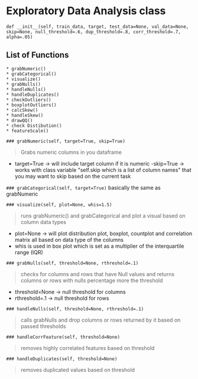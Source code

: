 # Exploratory Data Analysis class
``` def __init__(self, train_data, target, test_data=None, val_data=None, skip=None, null_threshold=.6, dup_threshold=.8, corr_threshold=.7, alpha=.05) ```

## List of Functions
```
* grabNumeric()
* grabCategorical()
* visualize()
* grabNulls()
* handleNulls()
* handleDuplicates()
* checkOutliers()
* boxplotOutliers()
* calcSkew()
* handleSkew()
* drawQQ()
* check Distibution()
* featureScale()
```

`### grabNumeric(self, target=True, skip=True)`
> Grabs numeric columns in you dataframe
- target=True -> will include target column if it is numeric
-skip=True -> works with class variable "self.skip which is a list of column names" that you may want to skip based on the current task

`### grabCategorical(self, target=True)`
basically the same as grabNumeric

`### visualize(self, plot=None, whis=1.5)`
> runs grabNumeric() and grabCategorical and plot a visual based on column data types
- plot=None -> will plot distribution plot, boxplot, countplot and correlation matrix all based on data type of the columns
- whis is used in box plot which is set as a multiplier of the interquartile range (IQR)

`### grabNulls(self, threshold=None, rthreshold=.1)`
> checks for columns and rows that have Null values and returns columns or rows with nulls percentage more the threshold
- threshold=None -> null threshold for columns
- rthreshold=.1 -> null threshold for rows

`### handleNulls(self, threshold=None, rthreshold=.1)`
> calls grabNulls and drop columns or rows returned by it based on passed thresholds

`### handleCorrFeature(self, threshold=None)`
> removes highly correlated features based on threshold

`### handleDuplicates(self, threshold=None)`
> removes duplicated values based on threshold









